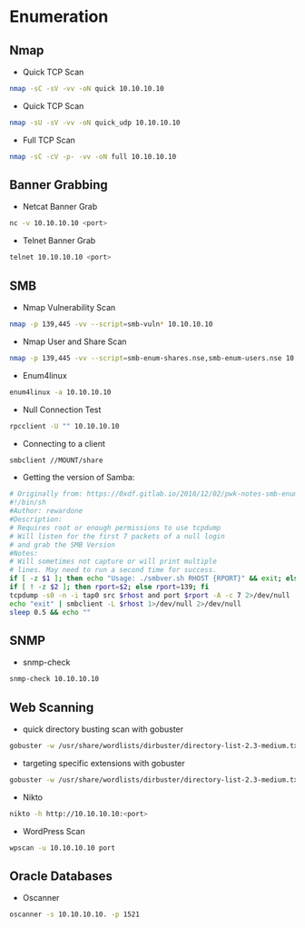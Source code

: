 # Enumeration
## Nmap

  - Quick TCP Scan

```bash
nmap -sC -sV -vv -oN quick 10.10.10.10
```

  - Quick TCP Scan

```bash
nmap -sU -sV -vv -oN quick_udp 10.10.10.10
```

  - Full TCP Scan

```bash
nmap -sC -cV -p- -vv -oN full 10.10.10.10
```

## Banner Grabbing

  - Netcat Banner Grab

```bash
nc -v 10.10.10.10 <port>
```

  - Telnet Banner Grab

```bash
telnet 10.10.10.10 <port>
```

## SMB

  - Nmap Vulnerability Scan

```bash 
nmap -p 139,445 -vv --script=smb-vuln* 10.10.10.10
```

  - Nmap User and Share Scan

```bash
nmap -p 139,445 -vv --script=smb-enum-shares.nse,smb-enum-users.nse 10.10.10.10
```

  - Enum4linux

```bash
enum4linux -a 10.10.10.10
```

  - Null Connection Test

```bash
rpcclient -U "" 10.10.10.10
```

  - Connecting to a client

```bash
smbclient //MOUNT/share
```
  - Getting the version of Samba:
  
```bash
# Originally from: https://0xdf.gitlab.io/2018/12/02/pwk-notes-smb-enumeration-checklist-update1.html#enum4linux
#!/bin/sh
#Author: rewardone
#Description:
# Requires root or enough permissions to use tcpdump
# Will listen for the first 7 packets of a null login
# and grab the SMB Version
#Notes:
# Will sometimes not capture or will print multiple
# lines. May need to run a second time for success.
if [ -z $1 ]; then echo "Usage: ./smbver.sh RHOST {RPORT}" && exit; else rhost=$1; fi
if [ ! -z $2 ]; then rport=$2; else rport=139; fi
tcpdump -s0 -n -i tap0 src $rhost and port $rport -A -c 7 2>/dev/null | grep -i "samba\|s.a.m" | tr -d '.' | grep -oP 'UnixSamba.*[0-9a-z]' | tr -d '\n' & echo -n "$rhost: " &
echo "exit" | smbclient -L $rhost 1>/dev/null 2>/dev/null
sleep 0.5 && echo ""
```
## SNMP

  - snmp-check

```bash
snmp-check 10.10.10.10
```

## Web Scanning
  - quick directory busting scan with gobuster

```bash
gobuster -w /usr/share/wordlists/dirbuster/directory-list-2.3-medium.txt -u http://10.10.10.10:<port> -s 200,204,301,302,307,403,500 -e -k -t 50 -np -o gobuster_quick_scan.txt 
```
  - targeting specific extensions with gobuster

```bash
gobuster -w /usr/share/wordlists/dirbuster/directory-list-2.3-medium.txt -u http://10.10.10.10:<port> -s 200,204,301,302,307,403,500 -e -k -t 50 -np -o gobuster_quick_scan.txt -x .txt,.php
```
  
  - Nikto

```bash
nikto -h http://10.10.10.10:<port>
```

  - WordPress Scan

```bash
wpscan -u 10.10.10.10 port
```

## Oracle Databases

  - Oscanner
  
```bash
oscanner -s 10.10.10.10. -p 1521
```
